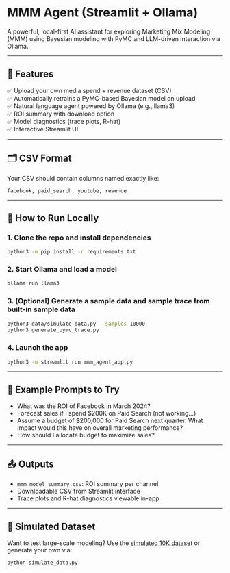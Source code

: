 # MMM Agent (Streamlit + Ollama)

A powerful, local-first AI assistant for exploring Marketing Mix Modeling (MMM) using Bayesian modeling with PyMC and LLM-driven interaction via Ollama.

---

## 🔧 Features

✅ Upload your own media spend + revenue dataset (CSV)  
✅ Automatically retrains a PyMC-based Bayesian model on upload  
✅ Natural language agent powered by Ollama (e.g., llama3)  
✅ ROI summary with download option  
✅ Model diagnostics (trace plots, R-hat)  
✅ Interactive Streamlit UI

---

## 🗂️ CSV Format

Your CSV should contain columns named exactly like:
```
facebook, paid_search, youtube, revenue
```

---

## 🚀 How to Run Locally

### 1. Clone the repo and install dependencies
```bash
python3 -m pip install -r requirements.txt
```

### 2. Start Ollama and load a model
```bash
ollama run llama3
```

### 3. (Optional) Generate a sample data and sample trace from built-in sample data
```bash
python3 data/simulate_data.py --samples 10000
python3 generate_pymc_trace.py
```

### 4. Launch the app
```bash
python3 -m streamlit run mmm_agent_app.py
```

---

## 💬 Example Prompts to Try

- What was the ROI of Facebook in March 2024?
- Forecast sales if I spend $200K on Paid Search (not working...)
- Assume a budget of $200,000 for Paid Search next quarter. What impact would this have on overall marketing performance?
- How should I allocate budget to maximize sales?

---

## 📤 Outputs

- `mmm_model_summary.csv`: ROI summary per channel
- Downloadable CSV from Streamlit interface
- Trace plots and R-hat diagnostics viewable in-app

---

## 🧪 Simulated Dataset

Want to test large-scale modeling? Use the [simulated 10K dataset](data/input_data.csv) or generate your own via:
```bash
python simulate_data.py
```
